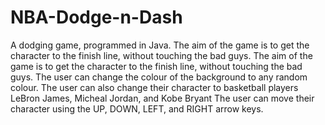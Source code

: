 # NBA-Dodge-n-Dash
A dodging game, programmed in Java. The aim of the game is to get the character to the finish line, without touching the bad guys.
The aim of the game is to get the character to the finish line, without touching the bad guys.
The user can change the colour of the background to any random colour. The user can also change their character to basketball players LeBron James, Micheal
Jordan, and Kobe Bryant The user can move their character using the UP, DOWN, LEFT, and RIGHT arrow keys.
